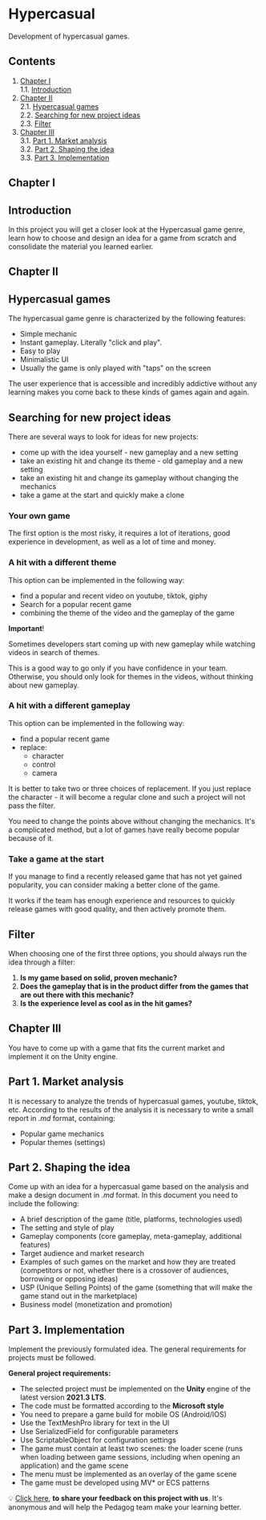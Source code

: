 # Hypercasual

Development of hypercasual games.

## Contents

1. [Chapter I](#chapter-i) \
   1.1. [Introduction](#introduction)
2. [Chapter II](#chapter-ii) \
   2.1. [Hypercasual games](#hypercasual-games) \
   2.2. [Searching for new project ideas](#searching-for-new-project-ideas) \
   2.3. [Filter](#filter)
3. [Chapter III](#chapter-iii) \
   3.1. [Part 1. Market analysis](#part-1-market-analysis) \
   3.2. [Part 2. Shaping the idea](#part-2-shaping-the-idea) \
   3.3. [Part 3. Implementation](#part-3-implementation)

## Chapter I

## Introduction

In this project you will get a closer look at the Hypercasual game genre, learn how to choose and design an idea for a game from scratch and consolidate the material you learned earlier.

## Chapter II

## Hypercasual games

The hypercasual game genre is characterized by the following features:

- Simple mechanic
- Instant gameplay. Literally "click and play".
- Easy to play
- Minimalistic UI
- Usually the game is only played with "taps" on the screen

The user experience that is accessible and incredibly addictive without any learning makes you come back to these kinds of games again and again.

## Searching for new project ideas

There are several ways to look for ideas for new projects:

- come up with the idea yourself - new gameplay and a new setting
- take an existing hit and change its theme - old gameplay and a new setting
- take an existing hit and change its gameplay without changing the mechanics
- take a game at the start and quickly make a clone

### Your own game

The first option is the most risky, it requires a lot of iterations, good experience in development, as well as a lot of time and money.

### A hit with a different theme

This option can be implemented in the following way:

- find a popular and recent video on youtube, tiktok, giphy
- Search for a popular recent game
- combining the theme of the video and the gameplay of the game

**Important**!

Sometimes developers start coming up with new gameplay while watching videos in search of themes.

This is a good way to go only if you have confidence in your team. Otherwise, you should only look for themes in the videos, without thinking about new gameplay.

### A hit with a different gameplay

This option can be implemented in the following way:

- find a popular recent game
- replace:
    - character
    - control
    - camera

It is better to take two or three choices of replacement. If you just replace the character - it will become a regular clone and such a project will not pass the filter.

You need to change the points above without changing the mechanics. It's a complicated method, but a lot of games have really become popular because of it.

### Take a game at the start

If you manage to find a recently released game that has not yet gained popularity, you can consider making a better clone of the game.

It works if the team has enough experience and resources to quickly release games with good quality, and then actively promote them.

## Filter

When choosing one of the first three options, you should always run the idea through a filter:

1. **Is my game based on solid, proven mechanic?** 
2. **Does the gameplay that is in the product differ from the games that are out there with this mechanic?**
3. **Is the experience level as cool as in the hit games?**

## Chapter III

You have to come up with a game that fits the current market and implement it on the Unity engine.

## Part 1. Market analysis

It is necessary to analyze the trends of hypercasual games, youtube, tiktok, etc. According to the results of the analysis it is necessary to write a small report in *.md* format, containing:

- Popular game mechanics
- Popular themes (settings)

## Part 2. Shaping the idea

Come up with an idea for a hypercasual game based on the analysis and make a design document in *.md* format. In this document you need to include the following:

- A brief description of the game (title, platforms, technologies used)
- The setting and style of play
- Gameplay components (core gameplay, meta-gameplay, additional features)
- Target audience and market research
- Examples of such games on the market and how they are treated (competitors or not, whether there is a crossover of audiences, borrowing or opposing ideas)
- USP (Unique Selling Points) of the game (something that will make the game stand out in the marketplace)
- Business model (monetization and promotion)

## Part 3. Implementation

Implement the previously formulated idea. The general requirements for projects must be followed.

**General project requirements:**

- The selected project must be implemented on the **Unity** engine of the latest version **2021.3 LTS**.
- The code must be formatted according to the **Microsoft style**
- You need to prepare a game build for mobile OS (Android/IOS)
- Use the TextMeshPro library for text in the UI
- Use SerializedField for configurable parameters
- Use ScriptableObject for configuration settings
- The game must contain at least two scenes: the loader scene (runs when loading between game sessions, including when opening an application) and the game scene
- The menu must be implemented as an overlay of the game scene
- The game must be developed using MV* or ECS patterns

💡 [Click here](https://forms.yandex.ru/cloud/6470903beb61461d11f1aadf/), **to share your feedback on this project with us**. It's anonymous and will help the Pedagog team make your learning better.
